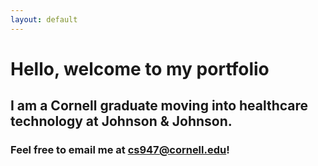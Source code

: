 ```yaml
---
layout: default
---
```


# Hello, welcome to my portfolio

## I am a Cornell graduate moving into healthcare technology at Johnson & Johnson.


### Feel free to email me at cs947@cornell.edu!
